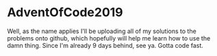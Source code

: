 # AdventOfCode2019
Well, as the name applies I'll be uploading all of my solutions to the problems onto github, which hopefully will help me learn how to use the damn thing. Since I'm already 9 days behind, see ya. Gotta code fast.

